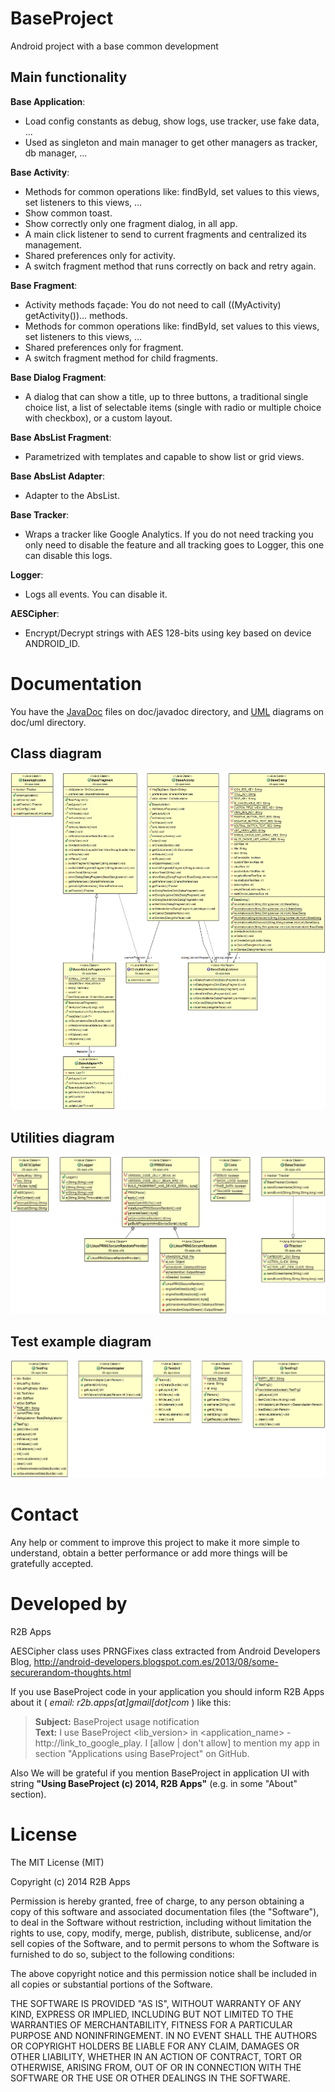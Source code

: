 BaseProject
===========

Android project with a base common development



Main functionality
------------------
**Base Application**:
* Load config constants as debug, show logs, use tracker, use fake data, ...
* Used as singleton and main manager to get other managers as tracker, db manager, ...

**Base Activity**:
* Methods for common operations like: findById, set values to this views, set listeners 
to this views, ... 
* Show common toast.
* Show correctly only one fragment dialog, in all app.
* A main click listener to send to current fragments and centralized its management.
* Shared preferences only for activity.
* A switch fragment method that runs correctly on back and retry again.

**Base Fragment**:
* Activity methods façade: You do not need to call ((MyActivity) getActivity())... methods.
* Methods for common operations like: findById, set values to this views, set listeners 
to this views, ... 
* Shared preferences only for fragment.
* A switch fragment method for child fragments.

**Base Dialog Fragment**:
* A dialog that can show a title, up to three buttons, a traditional 
single choice list, a list of selectable items (single with radio or multiple choice with 
checkbox), or a custom layout.

**Base AbsList Fragment**: 
* Parametrized with templates and capable to show list or grid views.

**Base AbsList Adapter**:
* Adapter to the AbsList.

**Base Tracker**:
* Wraps a tracker like Google Analytics. If you do not need tracking you only need to 
disable the feature and all tracking goes to Logger, this one can disable this logs.

**Logger**:
* Logs all events. You can disable it.

**AESCipher**:
* Encrypt/Decrypt strings with AES 128-bits using key based on device ANDROID_ID.



Documentation
=============
You have the [JavaDoc](BaseProject/doc/javadoc) files on doc/javadoc directory, 
and [UML](BaseProject/doc/uml) diagrams on doc/uml directory.

Class diagram
-------------
![Class diagram](BaseProject/doc/uml/ClassDiagram.png?raw=true "Class diagram")

Utilities diagram
-----------------
![Utilities diagram](BaseProject/doc/uml/UtilitiesDiagram.png?raw=true "Utilities diagram")

Test example diagram
--------------------
![Test example diagram](BaseProject/doc/uml/TestingDiagram.png?raw=true "Test example diagram")



Contact
=======
Any help or comment to improve this project to make it more simple to understand, 
obtain a better performance or add more things will be gratefully accepted.



Developed by
============
R2B Apps

AESCipher class uses PRNGFixes class extracted from Android Developers Blog,
http://android-developers.blogspot.com.es/2013/08/some-securerandom-thoughts.html

If you use BaseProject code in your application you should inform R2B Apps about it ( *email: r2b.apps[at]gmail[dot]com* ) like this:
> **Subject:** BaseProject usage notification<br />
> **Text:** I use BaseProject &lt;lib_version> in &lt;application_name> - http://link_to_google_play.
> I [allow | don't allow] to mention my app in section "Applications using BaseProject" on GitHub.

Also We will be grateful if you mention BaseProject in application UI with string **"Using BaseProject (c) 2014, R2B Apps"** (e.g. in some "About" section).



License
=======
The MIT License (MIT)

Copyright (c) 2014 R2B Apps

Permission is hereby granted, free of charge, to any person obtaining a copy
of this software and associated documentation files (the "Software"), to deal
in the Software without restriction, including without limitation the rights
to use, copy, modify, merge, publish, distribute, sublicense, and/or sell
copies of the Software, and to permit persons to whom the Software is
furnished to do so, subject to the following conditions:

The above copyright notice and this permission notice shall be included in all
copies or substantial portions of the Software.

THE SOFTWARE IS PROVIDED "AS IS", WITHOUT WARRANTY OF ANY KIND, EXPRESS OR
IMPLIED, INCLUDING BUT NOT LIMITED TO THE WARRANTIES OF MERCHANTABILITY,
FITNESS FOR A PARTICULAR PURPOSE AND NONINFRINGEMENT. IN NO EVENT SHALL THE
AUTHORS OR COPYRIGHT HOLDERS BE LIABLE FOR ANY CLAIM, DAMAGES OR OTHER
LIABILITY, WHETHER IN AN ACTION OF CONTRACT, TORT OR OTHERWISE, ARISING FROM,
OUT OF OR IN CONNECTION WITH THE SOFTWARE OR THE USE OR OTHER DEALINGS IN THE
SOFTWARE.
